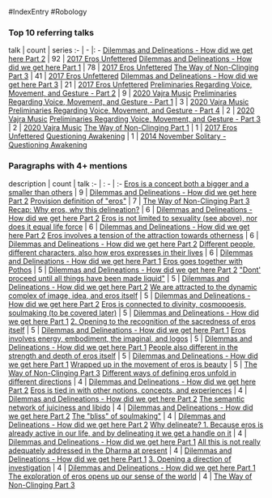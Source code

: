 #IndexEntry #Robology

### Top 10 referring talks
talk | count | series
:- | - |: -
<a data-href="Dilemmas and Delineations - How did we get here Part 2" href="Dilemmas+and+Delineations+-+How+did+we+get+here+Part+2" class="internal-link" target="_blank" rel="noopener">Dilemmas and Delineations - How did we get here Part 2</a> | 92 | <a data-href="2017 Eros Unfettered" href="2017+Eros+Unfettered" class="internal-link" target="_blank" rel="noopener">2017 Eros Unfettered</a>
<a data-href="Dilemmas and Delineations - How did we get here Part 1" href="Dilemmas+and+Delineations+-+How+did+we+get+here+Part+1" class="internal-link" target="_blank" rel="noopener">Dilemmas and Delineations - How did we get here Part 1</a> | 78 | <a data-href="2017 Eros Unfettered" href="2017+Eros+Unfettered" class="internal-link" target="_blank" rel="noopener">2017 Eros Unfettered</a>
<a data-href="The Way of Non-Clinging Part 3" href="The+Way+of+Non-Clinging+Part+3" class="internal-link" target="_blank" rel="noopener">The Way of Non-Clinging Part 3</a> | 41 | <a data-href="2017 Eros Unfettered" href="2017+Eros+Unfettered" class="internal-link" target="_blank" rel="noopener">2017 Eros Unfettered</a>
<a data-href="Dilemmas and Delineations - How did we get here Part 3" href="Dilemmas+and+Delineations+-+How+did+we+get+here+Part+3" class="internal-link" target="_blank" rel="noopener">Dilemmas and Delineations - How did we get here Part 3</a> | 21 | <a data-href="2017 Eros Unfettered" href="2017+Eros+Unfettered" class="internal-link" target="_blank" rel="noopener">2017 Eros Unfettered</a>
<a data-href="Preliminaries Regarding Voice, Movement, and Gesture - Part 2" href="Preliminaries+Regarding+Voice%2C+Movement%2C+and+Gesture+-+Part+2" class="internal-link" target="_blank" rel="noopener">Preliminaries Regarding Voice, Movement, and Gesture - Part 2</a> | 9 | <a data-href="2020 Vajra Music" href="2020+Vajra+Music" class="internal-link" target="_blank" rel="noopener">2020 Vajra Music</a>
<a data-href="Preliminaries Regarding Voice, Movement, and Gesture - Part 1" href="Preliminaries+Regarding+Voice%2C+Movement%2C+and+Gesture+-+Part+1" class="internal-link" target="_blank" rel="noopener">Preliminaries Regarding Voice, Movement, and Gesture - Part 1</a> | 3 | <a data-href="2020 Vajra Music" href="2020+Vajra+Music" class="internal-link" target="_blank" rel="noopener">2020 Vajra Music</a>
<a data-href="Preliminaries Regarding Voice, Movement, and Gesture - Part 4" href="Preliminaries+Regarding+Voice%2C+Movement%2C+and+Gesture+-+Part+4" class="internal-link" target="_blank" rel="noopener">Preliminaries Regarding Voice, Movement, and Gesture - Part 4</a> | 2 | <a data-href="2020 Vajra Music" href="2020+Vajra+Music" class="internal-link" target="_blank" rel="noopener">2020 Vajra Music</a>
<a data-href="Preliminaries Regarding Voice, Movement, and Gesture - Part 3" href="Preliminaries+Regarding+Voice%2C+Movement%2C+and+Gesture+-+Part+3" class="internal-link" target="_blank" rel="noopener">Preliminaries Regarding Voice, Movement, and Gesture - Part 3</a> | 2 | <a data-href="2020 Vajra Music" href="2020+Vajra+Music" class="internal-link" target="_blank" rel="noopener">2020 Vajra Music</a>
<a data-href="The Way of Non-Clinging Part 1" href="The+Way+of+Non-Clinging+Part+1" class="internal-link" target="_blank" rel="noopener">The Way of Non-Clinging Part 1</a> | 1 | <a data-href="2017 Eros Unfettered" href="2017+Eros+Unfettered" class="internal-link" target="_blank" rel="noopener">2017 Eros Unfettered</a>
<a data-href="Questioning Awakening" href="Questioning+Awakening" class="internal-link" target="_blank" rel="noopener">Questioning Awakening</a> | 1 | <a data-href="2014 November Solitary - Questioning Awakening" href="2014+November+Solitary+-+Questioning+Awakening" class="internal-link" target="_blank" rel="noopener">2014 November Solitary - Questioning Awakening</a>

### Paragraphs with 4+ mentions
description | count | talk
:- | : - | :-
<a aria-label-position="top" aria-label="Dilemmas and Delineations - How did we get here Part 2 > Eros is a concept both a bigger and a smaller than others" data-href="Dilemmas and Delineations - How did we get here Part 2#Eros is a concept both a bigger and a smaller than others" href="Dilemmas+and+Delineations+-+How+did+we+get+here+Part+2#Eros+is+a+concept+both+a+bigger+and+a+smaller+than+others" class="internal-link" target="_blank" rel="noopener">Eros is a concept both a bigger and a smaller than others</a> | 9 | <a data-href="Dilemmas and Delineations - How did we get here Part 2" href="Dilemmas+and+Delineations+-+How+did+we+get+here+Part+2" class="internal-link" target="_blank" rel="noopener">Dilemmas and Delineations - How did we get here Part 2</a>
<a aria-label-position="top" aria-label="The Way of Non-Clinging Part 3 > Provision definition of eros" data-href="The Way of Non-Clinging Part 3#Provision definition of eros" href="The+Way+of+Non-Clinging+Part+3#Provision+definition+of+%22eros%22" class="internal-link" target="_blank" rel="noopener">Provision definition of &quot;eros&quot;</a> | 7 | <a data-href="The Way of Non-Clinging Part 3" href="The+Way+of+Non-Clinging+Part+3" class="internal-link" target="_blank" rel="noopener">The Way of Non-Clinging Part 3</a>
<a aria-label-position="top" aria-label="Dilemmas and Delineations - How did we get here Part 2 > Recap Why eros why this delineation" data-href="Dilemmas and Delineations - How did we get here Part 2#Recap Why eros why this delineation" href="Dilemmas+and+Delineations+-+How+did+we+get+here+Part+2#Recap+Why+eros+why+this+delineation" class="internal-link" target="_blank" rel="noopener">Recap: Why eros, why this delineation?</a> | 6 | <a data-href="Dilemmas and Delineations - How did we get here Part 2" href="Dilemmas+and+Delineations+-+How+did+we+get+here+Part+2" class="internal-link" target="_blank" rel="noopener">Dilemmas and Delineations - How did we get here Part 2</a>
<a aria-label-position="top" aria-label="Dilemmas and Delineations - How did we get here Part 2 > Eros is not limited to sexuality see above nor does it equal life force" data-href="Dilemmas and Delineations - How did we get here Part 2#Eros is not limited to sexuality see above nor does it equal life force" href="Dilemmas+and+Delineations+-+How+did+we+get+here+Part+2#Eros+is+not+limited+to+sexuality+see+above+nor+does+it+equal+life+force" class="internal-link" target="_blank" rel="noopener">Eros is not limited to sexuality (see above), nor does it equal life force</a> | 6 | <a data-href="Dilemmas and Delineations - How did we get here Part 2" href="Dilemmas+and+Delineations+-+How+did+we+get+here+Part+2" class="internal-link" target="_blank" rel="noopener">Dilemmas and Delineations - How did we get here Part 2</a>
<a aria-label-position="top" aria-label="Dilemmas and Delineations - How did we get here Part 2 > Eros involves a tension of the attraction towards otherness" data-href="Dilemmas and Delineations - How did we get here Part 2#Eros involves a tension of the attraction towards otherness" href="Dilemmas+and+Delineations+-+How+did+we+get+here+Part+2#Eros+involves+a+tension+of+the+attraction+towards+otherness" class="internal-link" target="_blank" rel="noopener">Eros involves a tension of the attraction towards otherness</a> | 6 | <a data-href="Dilemmas and Delineations - How did we get here Part 2" href="Dilemmas+and+Delineations+-+How+did+we+get+here+Part+2" class="internal-link" target="_blank" rel="noopener">Dilemmas and Delineations - How did we get here Part 2</a>
<a aria-label-position="top" aria-label="Dilemmas and Delineations - How did we get here Part 1 > Different people different characters also how eros expresses in their lives" data-href="Dilemmas and Delineations - How did we get here Part 1#Different people different characters also how eros expresses in their lives" href="Dilemmas+and+Delineations+-+How+did+we+get+here+Part+1#Different+people+different+characters+also+how+eros+expresses+in+their+lives" class="internal-link" target="_blank" rel="noopener">Different people, different characters, also how eros expresses in their lives</a> | 6 | <a data-href="Dilemmas and Delineations - How did we get here Part 1" href="Dilemmas+and+Delineations+-+How+did+we+get+here+Part+1" class="internal-link" target="_blank" rel="noopener">Dilemmas and Delineations - How did we get here Part 1</a>
<a aria-label-position="top" aria-label="Dilemmas and Delineations - How did we get here Part 2 > Eros goes together with Pothos" data-href="Dilemmas and Delineations - How did we get here Part 2#Eros goes together with Pothos" href="Dilemmas+and+Delineations+-+How+did+we+get+here+Part+2#Eros+goes+together+with+Pothos" class="internal-link" target="_blank" rel="noopener">Eros goes together with Pothos</a> | 5 | <a data-href="Dilemmas and Delineations - How did we get here Part 2" href="Dilemmas+and+Delineations+-+How+did+we+get+here+Part+2" class="internal-link" target="_blank" rel="noopener">Dilemmas and Delineations - How did we get here Part 2</a>
<a aria-label-position="top" aria-label="Dilemmas and Delineations - How did we get here Part 2 > Dont proceed until all things have been made liquid" data-href="Dilemmas and Delineations - How did we get here Part 2#Dont' proceed until all things have been made liquid" href="Dilemmas+and+Delineations+-+How+did+we+get+here+Part+2#%22Dont%27+proceed+until+all+things+have+been+made+liquid%22" class="internal-link" target="_blank" rel="noopener">&quot;Dont&#x27; proceed until all things have been made liquid&quot;</a> | 5 | <a data-href="Dilemmas and Delineations - How did we get here Part 2" href="Dilemmas+and+Delineations+-+How+did+we+get+here+Part+2" class="internal-link" target="_blank" rel="noopener">Dilemmas and Delineations - How did we get here Part 2</a>
<a aria-label-position="top" aria-label="Dilemmas and Delineations - How did we get here Part 2 > We are attracted to the dynamic complex of image idea and eros itself" data-href="Dilemmas and Delineations - How did we get here Part 2#We are attracted to the dynamic complex of image idea and eros itself" href="Dilemmas+and+Delineations+-+How+did+we+get+here+Part+2#We+are+attracted+to+the+dynamic+complex+of+image+idea+and+eros+itself" class="internal-link" target="_blank" rel="noopener">We are attracted to the dynamic complex of image, idea, and eros itself</a> | 5 | <a data-href="Dilemmas and Delineations - How did we get here Part 2" href="Dilemmas+and+Delineations+-+How+did+we+get+here+Part+2" class="internal-link" target="_blank" rel="noopener">Dilemmas and Delineations - How did we get here Part 2</a>
<a aria-label-position="top" aria-label="Dilemmas and Delineations - How did we get here Part 1 > Eros is connected to divinity cosmopoesis soulmaking to be covered later" data-href="Dilemmas and Delineations - How did we get here Part 1#Eros is connected to divinity cosmopoesis soulmaking to be covered later" href="Dilemmas+and+Delineations+-+How+did+we+get+here+Part+1#Eros+is+connected+to+divinity+cosmopoesis+soulmaking+to+be+covered+later" class="internal-link" target="_blank" rel="noopener">Eros is connected to divinity, cosmopoesis, soulmaking (to be covered later)</a> | 5 | <a data-href="Dilemmas and Delineations - How did we get here Part 1" href="Dilemmas+and+Delineations+-+How+did+we+get+here+Part+1" class="internal-link" target="_blank" rel="noopener">Dilemmas and Delineations - How did we get here Part 1</a>
<a aria-label-position="top" aria-label="Dilemmas and Delineations - How did we get here Part 1 > 2 Opening to the recognition of the sacredness of eros itself" data-href="Dilemmas and Delineations - How did we get here Part 1#2 Opening to the recognition of the sacredness of eros itself" href="Dilemmas+and+Delineations+-+How+did+we+get+here+Part+1#2+Opening+to+the+recognition+of+the+sacredness+of+eros+itself" class="internal-link" target="_blank" rel="noopener">2. Opening to the recognition of the sacredness of eros itself</a> | 5 | <a data-href="Dilemmas and Delineations - How did we get here Part 1" href="Dilemmas+and+Delineations+-+How+did+we+get+here+Part+1" class="internal-link" target="_blank" rel="noopener">Dilemmas and Delineations - How did we get here Part 1</a>
<a aria-label-position="top" aria-label="Dilemmas and Delineations - How did we get here Part 1 > Eros involves energy embodiment the imaginal and logos" data-href="Dilemmas and Delineations - How did we get here Part 1#Eros involves energy embodiment the imaginal and logos" href="Dilemmas+and+Delineations+-+How+did+we+get+here+Part+1#Eros+involves+energy+embodiment+the+imaginal+and+logos" class="internal-link" target="_blank" rel="noopener">Eros involves energy, embodiment, the imaginal, and logos</a> | 5 | <a data-href="Dilemmas and Delineations - How did we get here Part 1" href="Dilemmas+and+Delineations+-+How+did+we+get+here+Part+1" class="internal-link" target="_blank" rel="noopener">Dilemmas and Delineations - How did we get here Part 1</a>
<a aria-label-position="top" aria-label="Dilemmas and Delineations - How did we get here Part 1 > People also different in the strength and depth of eros itself" data-href="Dilemmas and Delineations - How did we get here Part 1#People also different in the strength and depth of eros itself" href="Dilemmas+and+Delineations+-+How+did+we+get+here+Part+1#People+also+different+in+the+strength+and+depth+of+eros+itself" class="internal-link" target="_blank" rel="noopener">People also different in the strength and depth of eros itself</a> | 5 | <a data-href="Dilemmas and Delineations - How did we get here Part 1" href="Dilemmas+and+Delineations+-+How+did+we+get+here+Part+1" class="internal-link" target="_blank" rel="noopener">Dilemmas and Delineations - How did we get here Part 1</a>
<a aria-label-position="top" aria-label="The Way of Non-Clinging Part 3 > Wrapped up in the movement of eros is beauty" data-href="The Way of Non-Clinging Part 3#Wrapped up in the movement of eros is beauty" href="The+Way+of+Non-Clinging+Part+3#Wrapped+up+in+the+movement+of+eros+is+beauty" class="internal-link" target="_blank" rel="noopener">Wrapped up in the movement of eros is beauty</a> | 5 | <a data-href="The Way of Non-Clinging Part 3" href="The+Way+of+Non-Clinging+Part+3" class="internal-link" target="_blank" rel="noopener">The Way of Non-Clinging Part 3</a>
<a aria-label-position="top" aria-label="Dilemmas and Delineations - How did we get here Part 2 > Different ways of defining eros unfold in different directions" data-href="Dilemmas and Delineations - How did we get here Part 2#Different ways of defining eros unfold in different directions" href="Dilemmas+and+Delineations+-+How+did+we+get+here+Part+2#Different+ways+of+defining+eros+unfold+in+different+directions" class="internal-link" target="_blank" rel="noopener">Different ways of defining eros unfold in different directions</a> | 4 | <a data-href="Dilemmas and Delineations - How did we get here Part 2" href="Dilemmas+and+Delineations+-+How+did+we+get+here+Part+2" class="internal-link" target="_blank" rel="noopener">Dilemmas and Delineations - How did we get here Part 2</a>
<a aria-label-position="top" aria-label="Dilemmas and Delineations - How did we get here Part 2 > Eros is tied in with other notions concepts and experiences" data-href="Dilemmas and Delineations - How did we get here Part 2#Eros is tied in with other notions concepts and experiences" href="Dilemmas+and+Delineations+-+How+did+we+get+here+Part+2#Eros+is+tied+in+with+other+notions+concepts+and+experiences" class="internal-link" target="_blank" rel="noopener">Eros is tied in with other notions, concepts, and experiences</a> | 4 | <a data-href="Dilemmas and Delineations - How did we get here Part 2" href="Dilemmas+and+Delineations+-+How+did+we+get+here+Part+2" class="internal-link" target="_blank" rel="noopener">Dilemmas and Delineations - How did we get here Part 2</a>
<a aria-label-position="top" aria-label="Dilemmas and Delineations - How did we get here Part 2 > The semantic network of juiciness and libido" data-href="Dilemmas and Delineations - How did we get here Part 2#The semantic network of juiciness and libido" href="Dilemmas+and+Delineations+-+How+did+we+get+here+Part+2#The+semantic+network+of+juiciness+and+libido" class="internal-link" target="_blank" rel="noopener">The semantic network of juiciness and libido</a> | 4 | <a data-href="Dilemmas and Delineations - How did we get here Part 2" href="Dilemmas+and+Delineations+-+How+did+we+get+here+Part+2" class="internal-link" target="_blank" rel="noopener">Dilemmas and Delineations - How did we get here Part 2</a>
<a aria-label-position="top" aria-label="Dilemmas and Delineations - How did we get here Part 2 > The bliss of soulmaking" data-href="Dilemmas and Delineations - How did we get here Part 2#The bliss of soulmaking" href="Dilemmas+and+Delineations+-+How+did+we+get+here+Part+2#The+%22bliss%22+of+soulmaking%22" class="internal-link" target="_blank" rel="noopener">The &quot;bliss&quot; of soulmaking&quot;</a> | 4 | <a data-href="Dilemmas and Delineations - How did we get here Part 2" href="Dilemmas+and+Delineations+-+How+did+we+get+here+Part+2" class="internal-link" target="_blank" rel="noopener">Dilemmas and Delineations - How did we get here Part 2</a>
<a aria-label-position="top" aria-label="Dilemmas and Delineations - How did we get here Part 1 > Why delineate 1 Because eros is already active in our life and by delineating it we get a handle on it" data-href="Dilemmas and Delineations - How did we get here Part 1#Why delineate 1 Because eros is already active in our life and by delineating it we get a handle on it" href="Dilemmas+and+Delineations+-+How+did+we+get+here+Part+1#Why+delineate+1+Because+eros+is+already+active+in+our+life+and+by+delineating+it+we+get+a+handle+on+it" class="internal-link" target="_blank" rel="noopener">Why delineate? 1. Because eros is already active in our life, and by delineating it we get a handle on it</a> | 4 | <a data-href="Dilemmas and Delineations - How did we get here Part 1" href="Dilemmas+and+Delineations+-+How+did+we+get+here+Part+1" class="internal-link" target="_blank" rel="noopener">Dilemmas and Delineations - How did we get here Part 1</a>
<a aria-label-position="top" aria-label="Dilemmas and Delineations - How did we get here Part 1 > All this is not really adequately addressed in the Dharma at present" data-href="Dilemmas and Delineations - How did we get here Part 1#All this is not really adequately addressed in the Dharma at present" href="Dilemmas+and+Delineations+-+How+did+we+get+here+Part+1#All+this+is+not+really+adequately+addressed+in+the+Dharma+at+present" class="internal-link" target="_blank" rel="noopener">All this is not really adequately addressed in the Dharma at present</a> | 4 | <a data-href="Dilemmas and Delineations - How did we get here Part 1" href="Dilemmas+and+Delineations+-+How+did+we+get+here+Part+1" class="internal-link" target="_blank" rel="noopener">Dilemmas and Delineations - How did we get here Part 1</a>
<a aria-label-position="top" aria-label="Dilemmas and Delineations - How did we get here Part 1 > 3 Opening a direction of investigation" data-href="Dilemmas and Delineations - How did we get here Part 1#3 Opening a direction of investigation" href="Dilemmas+and+Delineations+-+How+did+we+get+here+Part+1#3+Opening+a+direction+of+investigation" class="internal-link" target="_blank" rel="noopener">3. Opening a direction of investigation</a> | 4 | <a data-href="Dilemmas and Delineations - How did we get here Part 1" href="Dilemmas+and+Delineations+-+How+did+we+get+here+Part+1" class="internal-link" target="_blank" rel="noopener">Dilemmas and Delineations - How did we get here Part 1</a>
<a aria-label-position="top" aria-label="The Way of Non-Clinging Part 3 > The exploration of eros opens up our sense of the world" data-href="The Way of Non-Clinging Part 3#The exploration of eros opens up our sense of the world" href="The+Way+of+Non-Clinging+Part+3#The+exploration+of+eros+opens+up+our+sense+of+the+world" class="internal-link" target="_blank" rel="noopener">The exploration of eros opens up our sense of the world</a> | 4 | <a data-href="The Way of Non-Clinging Part 3" href="The+Way+of+Non-Clinging+Part+3" class="internal-link" target="_blank" rel="noopener">The Way of Non-Clinging Part 3</a>


